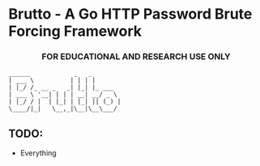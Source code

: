 # Brutto - A Go HTTP Password Brute Forcing Framework
### <center>FOR EDUCATIONAL AND RESEARCH USE ONLY</center>  

```
______            _   _        
| ___ \          | | | |       
| |_/ /_ __ _   _| |_| |_ ___  
| ___ \ '__| | | | __| __/ _ \ 
| |_/ / |  | |_| | |_| || (_) |
\____/|_|   \__,_|\__|\__\___/ 
```
## TODO:
  - Everything
